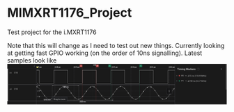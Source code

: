 # MIMXRT1176_Project
Test project for the i.MXRT1176

Note that this will change as I need to test out new things. Currently looking at getting fast GPIO working (on the order of 10ns signalling). Latest samples look like
![Signalling samples](doc/samples.png)